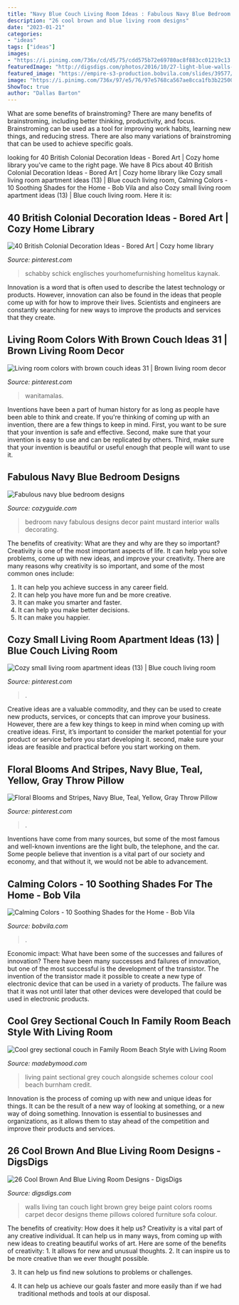 ```yaml
---
title: "Navy Blue Couch Living Room Ideas : Fabulous Navy Blue Bedroom Designs"
description: "26 cool brown and blue living room designs"
date: "2023-01-21"
categories:
- "ideas"
tags: ["ideas"]
images:
- "https://i.pinimg.com/736x/cd/d5/75/cdd575b72e69780ac8f883cc01219c13.jpg"
featuredImage: "http://digsdigs.com/photos/2016/10/27-light-blue-walls-and-textiles-and-a-tan-couch-look-refined.jpg"
featured_image: "https://empire-s3-production.bobvila.com/slides/39577/original/best_calming_paint_colors.jpg?1601413809"
image: "https://i.pinimg.com/736x/97/e5/76/97e5768ca567ae8cca1fb3b2250017ab.jpg"
ShowToc: true
author: "Dallas Barton"
---
```



What are some benefits of brainstroming?
There are many benefits of brainstroming, including better thinking, productivity, and focus. Brainstroming can be used as a tool for improving work habits, learning new things, and reducing stress. There are also many variations of brainstroming that can be used to achieve specific goals.

	

		
looking for 40 British Colonial Decoration Ideas - Bored Art | Cozy home library you've came to the right page. We have 8 Pics about 40 British Colonial Decoration Ideas - Bored Art | Cozy home library like Cozy small living room apartment ideas (13) | Blue couch living room, Calming Colors - 10 Soothing Shades for the Home - Bob Vila and also Cozy small living room apartment ideas (13) | Blue couch living room. Here it is:
		
    
## 40 British Colonial Decoration Ideas - Bored Art | Cozy Home Library

<img loading=lazy src="https://i.pinimg.com/736x/be/a4/dc/bea4dc07f9acb8af5444b1190d057da9.jpg" onerror="this.onerror=null;this.src='https://tse1.mm.bing.net/th?id=OIP.s1snCHhyQtL6cSujEcTngAHaJ9&amp;pid=15.1';" alt="40 British Colonial Decoration Ideas - Bored Art | Cozy home library">

_Source: pinterest.com_

>schabby schick englisches yourhomefurnishing homelitus kaynak. 

	

Innovation is a word that is often used to describe the latest technology or products. However, innovation can also be found in the ideas that people come up with for how to improve their lives. Scientists and engineers are constantly searching for new ways to improve the products and services that they create.

    
## Living Room Colors With Brown Couch Ideas 31 | Brown Living Room Decor

<img loading=lazy src="https://i.pinimg.com/736x/42/da/d3/42dad3f5a6cc9ad81b8c4978f635968f.jpg" onerror="this.onerror=null;this.src='https://tse1.mm.bing.net/th?id=OIP.0xGXz16DVCwJ0e4zR-zSZAHaHa&amp;pid=15.1';" alt="Living room colors with brown couch ideas 31 | Brown living room decor">

_Source: pinterest.com_

>wanitamalas. 

	

Inventions have been a part of human history for as long as people have been able to think and create. If you're thinking of coming up with an invention, there are a few things to keep in mind. First, you want to be sure that your invention is safe and effective. Second, make sure that your invention is easy to use and can be replicated by others. Third, make sure that your invention is beautiful or useful enough that people will want to use it.

    
## Fabulous Navy Blue Bedroom Designs

<img loading=lazy src="http://cozyguide.com/uploads/cozyguide.com/galleries/fabulous-navy-blue-bedroom-designs-3.jpg" onerror="this.onerror=null;this.src='https://tse4.mm.bing.net/th?id=OIP.XMoR0lJPgx3tqriDgRcv2QHaL2&amp;pid=15.1';" alt="Fabulous navy blue bedroom designs">

_Source: cozyguide.com_

>bedroom navy fabulous designs decor paint mustard interior walls decorating. 

	

The benefits of creativity: What are they and why are they so important?
Creativity is one of the most important aspects of life. It can help you solve problems, come up with new ideas, and improve your creativity. There are many reasons why creativity is so important, and some of the most common ones include: 
1) It can help you achieve success in any career field.
2) It can help you have more fun and be more creative. 
3) It can make you smarter and faster. 
4) It can help you make better decisions. 
5) It can make you happier.

    
## Cozy Small Living Room Apartment Ideas (13) | Blue Couch Living Room

<img loading=lazy src="https://i.pinimg.com/736x/cd/d5/75/cdd575b72e69780ac8f883cc01219c13.jpg" onerror="this.onerror=null;this.src='https://tse1.mm.bing.net/th?id=OIP.skhy6wVy1LQKmkgXx5oKKQHaLH&amp;pid=15.1';" alt="Cozy small living room apartment ideas (13) | Blue couch living room">

_Source: pinterest.com_

>. 

	

Creative ideas are a valuable commodity, and they can be used to create new products, services, or concepts that can improve your business. However, there are a few key things to keep in mind when coming up with creative ideas. First, it’s important to consider the market potential for your product or service before you start developing it. second, make sure your ideas are feasible and practical before you start working on them.

    
## Floral Blooms And Stripes, Navy Blue, Teal, Yellow, Gray Throw Pillow

<img loading=lazy src="https://i.pinimg.com/736x/97/e5/76/97e5768ca567ae8cca1fb3b2250017ab.jpg" onerror="this.onerror=null;this.src='https://tse2.mm.bing.net/th?id=OIP.GXL1WIav4puzyVjq0UsRrwHaHa&amp;pid=15.1';" alt="Floral Blooms and Stripes, Navy Blue, Teal, Yellow, Gray Throw Pillow">

_Source: pinterest.com_

>. 

	

Inventions have come from many sources, but some of the most famous and well-known inventions are the light bulb, the telephone, and the car. Some people believe that invention is a vital part of our society and economy, and that without it, we would not be able to advancement.

    
## Calming Colors - 10 Soothing Shades For The Home - Bob Vila

<img loading=lazy src="https://empire-s3-production.bobvila.com/slides/39577/original/best_calming_paint_colors.jpg?1601413809" onerror="this.onerror=null;this.src='https://tse3.mm.bing.net/th?id=OIP.kaXsxb2P-xAXjOrh2fxgtgHaFX&amp;pid=15.1';" alt="Calming Colors - 10 Soothing Shades for the Home - Bob Vila">

_Source: bobvila.com_

>. 

	

Economic impact: What have been some of the successes and failures of innovation?
There have been many successes and failures of innovation, but one of the most successful is the development of the transistor. The invention of the transistor made it possible to create a new type of electronic device that can be used in a variety of products. The failure was that it was not until later that other devices were developed that could be used in electronic products.

    
## Cool Grey Sectional Couch In Family Room Beach Style With Living Room

<img loading=lazy src="https://madebymood.com/wp-content/uploads/2015/08/Cool-grey-sectional-couch-in-Family-Room-Beach-Style-with-Living-Room-Paint-next-to-Living-Room-Paint-Color-alongside-Blue-Living-Room-andLiving-Room-Colour-Schemes-.jpg" onerror="this.onerror=null;this.src='https://tse3.mm.bing.net/th?id=OIP.lum32Ro717aDjSs99D1GWwHaJ2&amp;pid=15.1';" alt="Cool grey sectional couch in Family Room Beach Style with Living Room">

_Source: madebymood.com_

>living paint sectional grey couch alongside schemes colour cool beach burnham credit. 

	

Innovation is the process of coming up with new and unique ideas for things. It can be the result of a new way of looking at something, or a new way of doing something. Innovation is essential to businesses and organizations, as it allows them to stay ahead of the competition and improve their products and services.

    
## 26 Cool Brown And Blue Living Room Designs - DigsDigs

<img loading=lazy src="http://digsdigs.com/photos/2016/10/27-light-blue-walls-and-textiles-and-a-tan-couch-look-refined.jpg" onerror="this.onerror=null;this.src='https://tse4.mm.bing.net/th?id=OIP.f4y12ndR3hJ0jhU5aiZr6QHaJ4&amp;pid=15.1';" alt="26 Cool Brown And Blue Living Room Designs - DigsDigs">

_Source: digsdigs.com_

>walls living tan couch light brown grey beige paint colors rooms carpet decor designs theme pillows colored furniture sofa colour. 

	

The benefits of creativity: How does it help us?
Creativity is a vital part of any creative individual. It can help us in many ways, from coming up with new ideas to creating beautiful works of art. Here are some of the benefits of creativity: 1. It allows for new and unusual thoughts.
2. It can inspire us to be more creative than we ever thought possible.

3. It can help us find new solutions to problems or challenges.

4. It can help us achieve our goals faster and more easily than if we had traditional methods and tools at our disposal.

